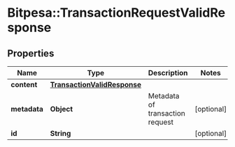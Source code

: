 # Bitpesa::TransactionRequestValidResponse

## Properties
Name | Type | Description | Notes
------------ | ------------- | ------------- | -------------
**content** | [**TransactionValidResponse**](TransactionValidResponse.md) |  | 
**metadata** | **Object** | Metadata of transaction request | [optional] 
**id** | **String** |  | [optional] 


